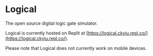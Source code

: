 # Logical

The open source digital logic gate simulator.

Logical is currently hosted on Replit at [https://logical.ckyiu.repl.co/](https://logical.ckyiu.repl.co/).

Please note that Logical does not currently work on mobile devices.
